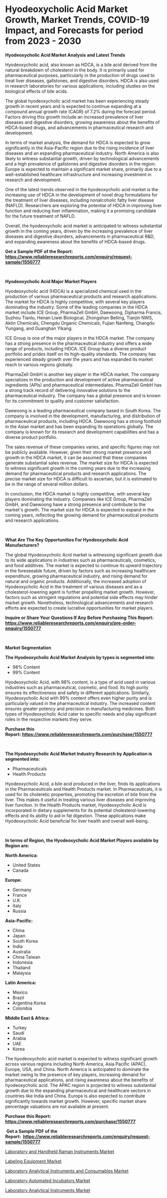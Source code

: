 <p><h1>Hyodeoxycholic Acid Market Growth, Market Trends, COVID-19 Impact, and Forecasts for period from 2023 - 2030</h1></p><p><strong>Hyodeoxycholic Acid Market Analysis and Latest Trends</strong></p>
<p><p>Hyodeoxycholic acid, also known as HDCA, is a bile acid derived from the natural breakdown of cholesterol in the body. It is primarily used for pharmaceutical purposes, particularly in the production of drugs used to treat liver diseases, gallstones, and digestive disorders. HDCA is also used in research laboratories for various applications, including studies on the biological effects of bile acids.</p><p>The global hyodeoxycholic acid market has been experiencing steady growth in recent years and is expected to continue expanding at a compound annual growth rate (CAGR) of 7.2% during the forecast period. Factors driving this growth include an increased prevalence of liver diseases and digestive disorders, growing awareness about the benefits of HDCA-based drugs, and advancements in pharmaceutical research and development.</p><p>In terms of market analysis, the demand for HDCA is expected to grow significantly in the Asia-Pacific region due to the rising incidence of liver diseases and an expanding pharmaceutical industry. North America is also likely to witness substantial growth, driven by technological advancements and a high prevalence of gallstones and digestive disorders in the region. Europe is expected to maintain a significant market share, primarily due to a well-established healthcare infrastructure and increasing investment in research and development.</p><p>One of the latest trends observed in the hyodeoxycholic acid market is the increasing use of HDCA in the development of novel drug formulations for the treatment of liver diseases, including nonalcoholic fatty liver disease (NAFLD). Researchers are exploring the potential of HDCA in improving liver function and reducing liver inflammation, making it a promising candidate for the future treatment of NAFLD.</p><p>Overall, the hyodeoxycholic acid market is anticipated to witness substantial growth in the coming years, driven by the increasing prevalence of liver diseases and digestive disorders, advancements in pharmaceutical R&D, and expanding awareness about the benefits of HDCA-based drugs.</p></p>
<p><strong>Get a Sample PDF of the Report:&nbsp; <a href="https://www.reliableresearchreports.com/enquiry/request-sample/1550777">https://www.reliableresearchreports.com/enquiry/request-sample/1550777</a></strong></p>
<p>&nbsp;</p>
<p><strong>Hyodeoxycholic Acid Major Market Players</strong></p>
<p><p>Hyodeoxycholic acid (HDCA) is a specialized chemical used in the production of various pharmaceutical products and research applications. The market for HDCA is highly competitive, with several key players dominating the industry. Some of the leading companies in the HDCA market include ICE Group, PharmaZell GmbH, Daewoong, Dipharma Francis, Suzhou Tianlu, Henan Liwei Biological, Zhongshan Belling, Tianjin NWS, Aktin Chemicals, Chengdu Organic Chemicals, Fujian Nanfeng, Changdu Yungang, and Guanghan Yikang.</p><p>ICE Group is one of the major players in the HDCA market. The company has a strong presence in the pharmaceutical industry and offers a wide range of products, including HDCA. ICE Group has a diverse product portfolio and prides itself on its high-quality standards. The company has experienced steady growth over the years and has expanded its market reach to various regions globally.</p><p>PharmaZell GmbH is another key player in the HDCA market. The company specializes in the production and development of active pharmaceutical ingredients (APIs) and pharmaceutical intermediates. PharmaZell GmbH has a strong track record of delivering innovative solutions to the pharmaceutical industry. The company has a global presence and is known for its commitment to quality and customer satisfaction.</p><p>Daewoong is a leading pharmaceutical company based in South Korea. The company is involved in the development, manufacturing, and distribution of pharmaceutical products, including HDCA. Daewoong has a strong foothold in the Asian market and has been expanding its operations globally. The company is known for its research and development capabilities and has a diverse product portfolio.</p><p>The sales revenue of these companies varies, and specific figures may not be publicly available. However, given their strong market presence and growth in the HDCA market, it can be assumed that these companies generate substantial sales revenue. The market size for HDCA is expected to witness significant growth in the coming years due to the increasing demand for pharmaceutical products and research applications. The precise market size for HDCA is difficult to ascertain, but it is estimated to be in the range of several million dollars.</p><p>In conclusion, the HDCA market is highly competitive, with several key players dominating the industry. Companies like ICE Group, PharmaZell GmbH, and Daewoong have a strong presence and contribute to the market's growth. The market size for HDCA is expected to expand in the coming years, reflecting the growing demand for pharmaceutical products and research applications.</p></p>
<p>&nbsp;</p>
<p><strong>What Are The Key Opportunities For Hyodeoxycholic Acid Manufacturers?</strong></p>
<p><p>The global Hyodeoxycholic Acid market is witnessing significant growth due to its wide applications in industries such as pharmaceuticals, cosmetics, and food additives. The market is expected to continue its upward trajectory in the foreseeable future, driven by factors such as increasing healthcare expenditure, growing pharmaceutical industry, and rising demand for natural and organic products. Additionally, the increased adoption of Hyodeoxycholic Acid in the treatment of various diseases and as a cholesterol-lowering agent is further propelling market growth. However, factors such as stringent regulations and potential side effects may hinder market growth. Nonetheless, technological advancements and research efforts are expected to create lucrative opportunities for market players.</p></p>
<p><strong>Inquire or Share Your Questions If Any Before Purchasing This Report: <a href="https://www.reliableresearchreports.com/enquiry/pre-order-enquiry/1550777">https://www.reliableresearchreports.com/enquiry/pre-order-enquiry/1550777</a></strong></p>
<p>&nbsp;</p>
<p><strong>Market Segmentation</strong></p>
<p><strong>The Hyodeoxycholic Acid Market Analysis by types is segmented into:</strong></p>
<p><ul><li>98% Content</li><li>99% Content</li></ul></p>
<p><p>Hyodeoxycholic Acid, with 98% content, is a type of acid used in various industries such as pharmaceutical, cosmetic, and food. Its high purity ensures its effectiveness and safety in different applications. Similarly, Hyodeoxycholic Acid with 99% content offers even higher purity and is particularly valued in the pharmaceutical industry. The increased content ensures greater potency and precision in manufacturing medicines. Both types of Hyodeoxycholic Acid cater to specific needs and play significant roles in the respective markets they serve.</p></p>
<p><strong>Purchase this Report:&nbsp;<a href="https://www.reliableresearchreports.com/purchase/1550777">https://www.reliableresearchreports.com/purchase/1550777</a></strong></p>
<p>&nbsp;</p>
<p><strong>The Hyodeoxycholic Acid Market Industry Research by Application is segmented into:</strong></p>
<p><ul><li>Pharmaceuticals</li><li>Health Products</li></ul></p>
<p><p>Hyodeoxycholic Acid, a bile acid produced in the liver, finds its applications in the Pharmaceuticals and Health Products market. In Pharmaceuticals, it is used for its choleretic properties, promoting the excretion of bile from the liver. This makes it useful in treating various liver diseases and improving liver function. In the Health Products market, Hyodeoxycholic Acid is incorporated in dietary supplements for its potential cholesterol-lowering effects and its ability to aid in fat digestion. These applications make Hyodeoxycholic Acid beneficial for liver health and overall well-being.</p></p>
<p>&nbsp;</p>
<p><strong>In terms of Region, the Hyodeoxycholic Acid Market Players available by Region are:</strong></p>
<p>
    <p> <strong> North America: </strong>
        <ul>
            <li>United States</li>
            <li>Canada</li>
        </ul>
        </p> 
    <p> <strong> Europe: </strong>
        <ul>
            <li>Germany</li>
            <li>France</li>
            <li>U.K.</li>
            <li>Italy</li>
            <li>Russia</li>
        </ul>
        </p> 
    <p> <strong> Asia-Pacific: </strong>
        <ul>
            <li>China</li>
            <li>Japan</li>
            <li>South Korea</li>
            <li>India</li>
            <li>Australia</li>
            <li>China Taiwan</li>
            <li>Indonesia</li>
            <li>Thailand</li>
            <li>Malaysia</li>
        </ul>
        </p> 
    <p> <strong> Latin America: </strong>
        <ul>
            <li>Mexico</li>
            <li>Brazil</li>
            <li>Argentina Korea</li>
            <li>Colombia</li>
        </ul>
        </p> 
    <p> <strong> Middle East & Africa: </strong>
        <ul>
            <li>Turkey</li>
            <li>Saudi</li>
            <li>Arabia</li>
            <li>UAE</li>
            <li>Korea</li>
        </ul>
    </p>
    </p>
<p><p>The hyodeoxycholic acid market is expected to witness significant growth across various regions including North America, Asia Pacific (APAC), Europe, USA, and China. North America is anticipated to dominate the market owing to the presence of key players, increasing demand for pharmaceutical applications, and rising awareness about the benefits of hyodeoxycholic acid. The APAC region is projected to witness substantial growth due to the expanding pharmaceutical and healthcare sectors in countries like India and China. Europe is also expected to contribute significantly towards market growth. However, specific market share percentage valuations are not available at present.</p></p>
<p><strong>Purchase this Report: <a href="https://www.reliableresearchreports.com/purchase/1550777">https://www.reliableresearchreports.com/purchase/1550777</a></strong></p>
<p>&nbsp;<strong>Get a Sample PDF of the Report:&nbsp;&nbsp;<a href="https://www.reliableresearchreports.com/enquiry/request-sample/1550777">https://www.reliableresearchreports.com/enquiry/request-sample/1550777</a></strong></p>
<p><strong></strong></p>
<p><p><a href="https://medium.com/@dorothypeters68/laboratory-and-handheld-raman-instruments-market-share-evolution-and-market-growth-trends-2023-2030-0cc6152b09bf">Laboratory and Handheld Raman Instruments Market</a></p><p><a href="https://medium.com/@dianafisher1927/analyzing-labeling-equipment-market-global-industry-perspective-and-forecast-2023-to-2030-5e34b430e0c4">Labeling Equipment Market</a></p><p><a href="https://medium.com/@annarussell1981/laboratory-analytical-instruments-and-consumables-market-size-cagr-trends-2024-2030-a502a113124d">Laboratory Analytical Instruments and Consumables Market</a></p><p><a href="https://medium.com/@helenablick2023/analyzing-laboratory-automated-incubators-market-global-industry-perspective-and-forecast-2023-to-fb39cea8da6a">Laboratory Automated Incubators Market</a></p><p><a href="https://medium.com/@avarobertson1969/laboratory-analytical-instruments-market-furnishes-information-on-market-share-market-trends-and-b8cf45a75188">Laboratory Analytical Instruments Market</a></p></p>